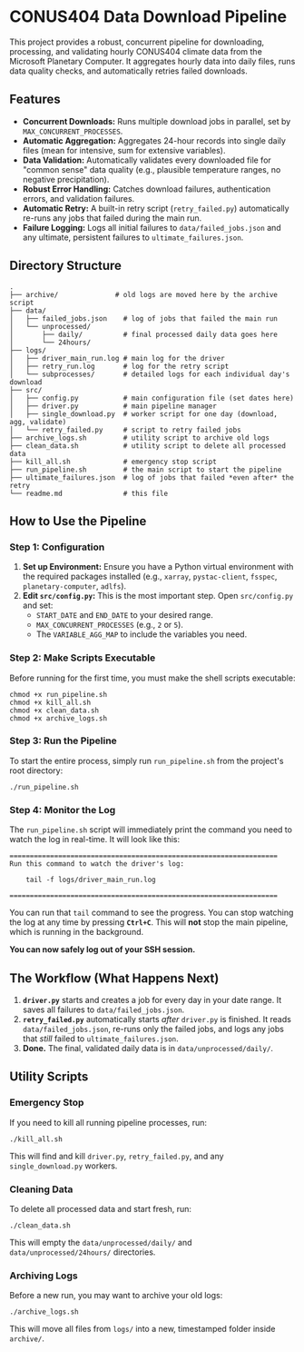 # CONUS404 Data Download Pipeline

This project provides a robust, concurrent pipeline for downloading, processing, and validating hourly CONUS404 climate data from the Microsoft Planetary Computer. It aggregates hourly data into daily files, runs data quality checks, and automatically retries failed downloads.

## Features

  * **Concurrent Downloads:** Runs multiple download jobs in parallel, set by `MAX_CONCURRENT_PROCESSES`.
  * **Automatic Aggregation:** Aggregates 24-hour records into single daily files (mean for intensive, sum for extensive variables).
  * **Data Validation:** Automatically validates every downloaded file for "common sense" data quality (e.g., plausible temperature ranges, no negative precipitation).
  * **Robust Error Handling:** Catches download failures, authentication errors, and validation failures.
  * **Automatic Retry:** A built-in retry script (`retry_failed.py`) automatically re-runs any jobs that failed during the main run.
  * **Failure Logging:** Logs all initial failures to `data/failed_jobs.json` and any ultimate, persistent failures to `ultimate_failures.json`.

## Directory Structure

```
.
├── archive/              # old logs are moved here by the archive script
├── data/
│   ├── failed_jobs.json    # log of jobs that failed the main run
│   └── unprocessed/
│       ├── daily/          # final processed daily data goes here
│       └── 24hours/
├── logs/
│   ├── driver_main_run.log # main log for the driver
│   ├── retry_run.log       # log for the retry script
│   └── subprocesses/       # detailed logs for each individual day's download
├── src/
│   ├── config.py           # main configuration file (set dates here)
│   ├── driver.py           # main pipeline manager
│   ├── single_download.py  # worker script for one day (download, agg, validate)
│   └── retry_failed.py     # script to retry failed jobs
├── archive_logs.sh         # utility script to archive old logs
├── clean_data.sh           # utility script to delete all processed data
├── kill_all.sh             # emergency stop script
├── run_pipeline.sh         # the main script to start the pipeline
├── ultimate_failures.json  # log of jobs that failed *even after* the retry
└── readme.md               # this file
```

## How to Use the Pipeline

### Step 1: Configuration

1.  **Set up Environment:** Ensure you have a Python virtual environment with the required packages installed (e.g., `xarray`, `pystac-client`, `fsspec`, `planetary-computer`, `adlfs`).
2.  **Edit `src/config.py`:** This is the most important step. Open `src/config.py` and set:
      * `START_DATE` and `END_DATE` to your desired range.
      * `MAX_CONCURRENT_PROCESSES` (e.g., `2` or `5`).
      * The `VARIABLE_AGG_MAP` to include the variables you need.

### Step 2: Make Scripts Executable

Before running for the first time, you must make the shell scripts executable:

```
chmod +x run_pipeline.sh
chmod +x kill_all.sh
chmod +x clean_data.sh
chmod +x archive_logs.sh
```

### Step 3: Run the Pipeline

To start the entire process, simply run `run_pipeline.sh` from the project's root directory:

```
./run_pipeline.sh
```

### Step 4: Monitor the Log

The `run_pipeline.sh` script will immediately print the command you need to watch the log in real-time. It will look like this:

```
==================================================================
Run this command to watch the driver's log:

    tail -f logs/driver_main_run.log

==================================================================
```

You can run that `tail` command to see the progress. You can stop watching the log at any time by pressing **`Ctrl+C`**. This will **not** stop the main pipeline, which is running in the background.

**You can now safely log out of your SSH session.**

## The Workflow (What Happens Next)

1.  **`driver.py`** starts and creates a job for every day in your date range. It saves all failures to `data/failed_jobs.json`.
2.  **`retry_failed.py`** automatically starts *after* `driver.py` is finished. It reads `data/failed_jobs.json`, re-runs only the failed jobs, and logs any jobs that *still* failed to `ultimate_failures.json`.
3.  **Done.** The final, validated daily data is in `data/unprocessed/daily/`.

## Utility Scripts

### Emergency Stop

If you need to kill all running pipeline processes, run:

```
./kill_all.sh
```

This will find and kill `driver.py`, `retry_failed.py`, and any `single_download.py` workers.

### Cleaning Data

To delete all processed data and start fresh, run:

```
./clean_data.sh
```

This will empty the `data/unprocessed/daily/` and `data/unprocessed/24hours/` directories.

### Archiving Logs

Before a new run, you may want to archive your old logs:

```
./archive_logs.sh
```

This will move all files from `logs/` into a new, timestamped folder inside `archive/`.
